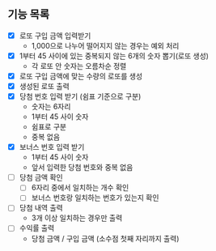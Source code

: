 ## 기능  목록
- [x] 로또 구입 금액 입력받기
    - 1,000으로 나누어 떨어지지 않는 경우는 예외 처리 
- [x] 1부터 45 사이에 있는 중복되지 않는 6개의 숫자 뽑기(로또 생성)
  - 각 로또 안 숫자는 오름차순 정렬
- [x] 로또 구입 금액에 맞는 수량의 로또를 생성
- [x] 생성된 로또 출력
- [x] 당첨 번호 입력 받기 (쉼표 기준으로 구분)
    - 숫자는 6자리
    - 1부터 45 사이 숫자
    - 쉼표로 구분
    - 중복 없음
- [x] 보너스 번호 입력 받기
    - 1부터 45 사이 숫자
    - 앞서 입력한 당첨 번호와 중복 없음
- [ ] 당첨 금액 확인
  - [ ] 6자리 중에서 일치하는 개수 확인
  - [ ] 보너스 번호랑 일치하는 번호가 있는지 확인
- [ ] 당첨 내역 출력
    - 3개 이상 일치하는 경우만 출력
- [ ] 수익률 출력
    - 당첨 금액 / 구입 금액 (소수점 첫째 자리까지 출력)
